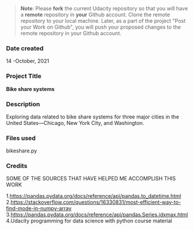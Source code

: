 >**Note**: Please **fork** the current Udacity repository so that you will have a **remote** repository in **your** Github account. Clone the remote repository to your local machine. Later, as a part of the project "Post your Work on Github", you will push your proposed changes to the remote repository in your Github account.

### Date created
14 -October, 2021

### Project Title
**Bike share systems**

### Description
Exploring data related to bike share systems for three major cities in the United States—Chicago, New York City, and Washington. 

### Files used
bikeshare.py

### Credits
SOME OF THE SOURCES THAT HAVE HELPED ME ACCOMPLISH THIS WORK

1.https://pandas.pydata.org/docs/reference/api/pandas.to_datetime.html
2.https://stackoverflow.com/questions/16330831/most-efficient-way-to-find-mode-in-numpy-array
3.https://pandas.pydata.org/docs/reference/api/pandas.Series.idxmax.html
4.Udacity programming for data science with python course material

